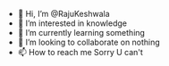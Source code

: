 - 👋 Hi, I’m @RajuKeshwala
- 👀 I’m interested in knowledge 
- 🌱 I’m currently learning something 
- 💞️ I’m looking to collaborate on nothing 
- 📫 How to reach me Sorry U can't 

<!---
RajuKeshwala/RajuKeshwala is a ✨ special ✨ repository because its `README.md` (this file) appears on your GitHub profile.
You can click the Preview link to take a look at your changes.
--->
